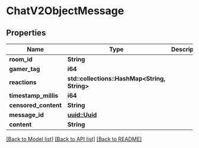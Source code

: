 # ChatV2ObjectMessage

## Properties

Name | Type | Description | Notes
------------ | ------------- | ------------- | -------------
**room_id** | **String** |  | 
**gamer_tag** | **i64** |  | 
**reactions** | **std::collections::HashMap<String, String>** |  | 
**timestamp_millis** | **i64** |  | 
**censored_content** | **String** |  | 
**message_id** | [**uuid::Uuid**](uuid::Uuid.md) |  | 
**content** | **String** |  | 

[[Back to Model list]](../README.md#documentation-for-models) [[Back to API list]](../README.md#documentation-for-api-endpoints) [[Back to README]](../README.md)


